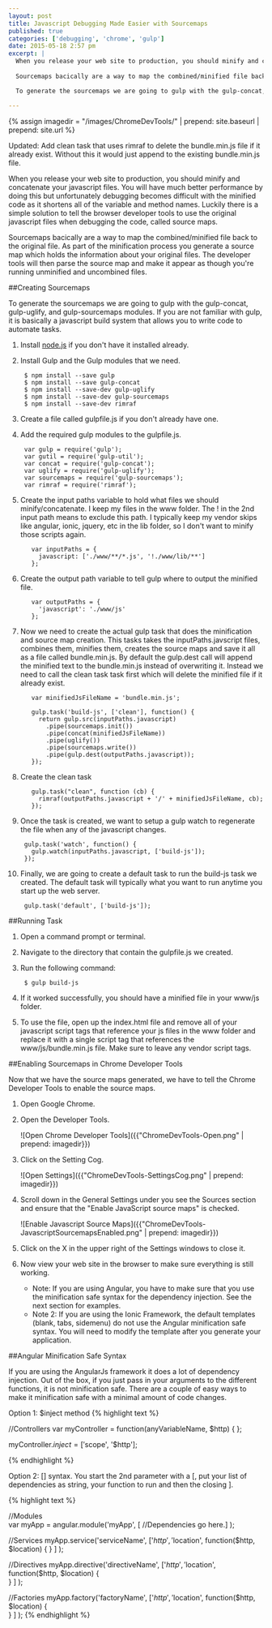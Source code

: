 ```yaml
---
layout: post
title: Javascript Debugging Made Easier with Sourcemaps
published: true
categories: ['debugging', 'chrome', 'gulp']
date: 2015-05-18 2:57 pm
excerpt: | 
  When you release your web site to production, you should minify and concatenate your javascript files.  You will have much better performance by doing this but unfortunately debugging becomes difficult with the minified code as it shortens all of the variable and method names.  Luckily there is a simple solution to tell the browser developer tools to use the original javascript files when debugging the code, called source maps. 
  
  Sourcemaps bacically are a way to map the combined/minified file back to the original file. As part of the minification process you generate a source map which holds the information about your original files.  The developer tools will then parse the source map and make it appear as though you're running unminified and uncombined files.

  To generate the sourcemaps we are going to gulp with the gulp-concat, gulp-uglify, and gulp-sourcemaps modules.   If you are not familiar with gulp, it is basically a javascript build system that allows you to write code to automate tasks.  

---
```

{% assign imagedir = "/images/ChromeDevTools/" | prepend: site.baseurl | prepend: site.url %}

Updated: Add clean task that uses rimraf to delete the bundle.min.js file if it already exist.  Without this it would just append to the existing bundle.min.js file.

When you release your web site to production, you should minify and concatenate your javascript files.  You will have much better performance by doing this but unfortunately debugging becomes difficult with the minified code as it shortens all of the variable and method names.  Luckily there is a simple solution to tell the browser developer tools to use the original javascript files when debugging the code, called source maps. 

Sourcemaps bacically are a way to map the combined/minified file back to the original file. As part of the minification process you generate a source map which holds the information about your original files.  The developer tools will then parse the source map and make it appear as though you're running unminified and uncombined files.

##Creating Sourcemaps 

To generate the sourcemaps we are going to gulp with the gulp-concat, gulp-uglify, and gulp-sourcemaps modules.   If you are not familiar with gulp, it is basically a javascript build system that allows you to write code to automate tasks.  

1. Install [node.js](http://nodejs.org) if you don't have it installed already.
1. Install Gulp and the Gulp modules that we need.
        
        $ npm install --save gulp
        $ npm install --save gulp-concat
        $ npm install --save-dev gulp-uglify  
        $ npm install --save-dev gulp-sourcemaps
        $ npm install --save-dev rimraf

1. Create a file called gulpfile.js if you don't already have one.
1. Add the required gulp modules to the gulpfile.js.

        var gulp = require('gulp');
        var gutil = require('gulp-util');
        var concat = require('gulp-concat');
        var uglify = require('gulp-uglify');
        var sourcemaps = require('gulp-sourcemaps');
        var rimraf = require('rimraf');

1. Create the input paths variable to hold what files we should minify/concatenate.  I keep my files in the www folder.  The ! in the 2nd input path means to exclude this path.  I typically keep my vendor skips like angular, ionic, jquery, etc in the lib folder, so I don't want to minify those scripts again.

          var inputPaths = {
            javascript: ['./www/**/*.js', '!./www/lib/**']
          };

1. Create the output path variable to tell gulp where to output the minified file.
 
          var outputPaths = {
            'javascript': './www/js'
          };

1. Now we need to create the actual gulp task that does the minification and source map creation.  This tasks takes  the inputPaths.javscript files, combines them, minifies them, creates the source maps and save it all as a file called bundle.min.js.  By default the gulp.dest call will append the minified text to the bundle.min.js instead of overwriting it.  Instead we need to call the clean task task first which will delete the minified file if it already exist.

          var minifiedJsFileName = 'bundle.min.js';
          
          gulp.task('build-js', ['clean'], function() {
            return gulp.src(inputPaths.javascript)
              .pipe(sourcemaps.init())
              .pipe(concat(minifiedJsFileName))
              .pipe(uglify())
              .pipe(sourcemaps.write())
              .pipe(gulp.dest(outputPaths.javascript));
          });

1. Create the clean task

          gulp.task("clean", function (cb) {
            rimraf(outputPaths.javascript + '/' + minifiedJsFileName, cb);
          });

1. Once the task is created, we want to setup a gulp watch to regenerate the file when any of the javascript changes.

        gulp.task('watch', function() {
          gulp.watch(inputPaths.javascript, ['build-js']);
        });

1. Finally, we are going to create a default task to run the build-js task we created.  The default task will typically what you want to run anytime you start up the web server.

        gulp.task('default', ['build-js']);
  
##Running Task

1. Open a command prompt or terminal.
1. Navigate to the directory that contain the gulpfile.js we created.
1. Run the following command:
  
        $ gulp build-js
    
1. If it worked successfully, you should have a minified file in your www/js folder.
1. To use the file, open up the index.html file and remove all of your javascript script tags that reference your js files in the www folder and replace it with a single script tag that references the www/js/bundle.min.js file.  Make sure to leave any vendor script tags.

##Enabling Sourcemaps in Chrome Developer Tools

Now that we have the source maps generated, we have to tell the Chrome Developer Tools to enable the source maps.

1. Open Google Chrome.
1. Open the Developer Tools.

    ![Open Chrome Developer Tools]({{"ChromeDevTools-Open.png" | prepend: imagedir}})
    
1.  Click on the Setting Cog.

    ![Open Settings]({{"ChromeDevTools-SettingsCog.png" | prepend: imagedir}})

1. Scroll down in the General Settings under you see the Sources section and ensure that the "Enable JavaScript source maps" is checked.

    ![Enable Javascript Source Maps]({{"ChromeDevTools-JavascriptSourcemapsEnabled.png" | prepend: imagedir}})
  
1. Click on the X in the upper right of the Settings windows to close it.
1. Now view your web site in the browser to make sure everything is still working.  
    * Note: If you are using Angular, you have to make sure that you use the minification safe syntax for the dependency injection.  See the next section for examples.
    * Note 2: If you are using the Ionic Framework, the default templates (blank, tabs, sidemenu) do not use the Angular minification safe syntax.  You will need to modify the template after you generate your application.
    
##Angular Minification Safe Syntax

If you are using the AngularJs framework it does a lot of dependency injection.  Out of the box, if you just pass in your arguments to the different functions, it is not minification safe.  There are a couple of easy ways to make it minification safe with a minimal amount of code changes.

Option 1: $inject method
{% highlight  text %}

//Controllers
var myController = function(anyVariableName, $http) {
};
  
myController.$inject = ['$scope', '$http'];

{% endhighlight  %}

Option 2: &#91;&#93; syntax.  You start the 2nd parameter with a &#91;, put your list of dependencies as string, your function to run and then the closing &#93;.

  {% highlight  text %}
  
//Modules  
var myApp = angular.module('myApp', 
     [ //Dependencies go here.]
);
  
//Services
myApp.service('serviceName',
   ['$http', '$location', 
        function($http, $location) {
        }
   ]
);
  
//Directives
myApp.directive('directiveName', 
    ['$http', '$location', 
         function($http, $location) 
         {    
         }
    ]
);
  
//Factories
myApp.factory('factoryName', 
     ['$http', '$location', 
          function($http, $location) {    
          }
     ]
);
{% endhighlight  %}